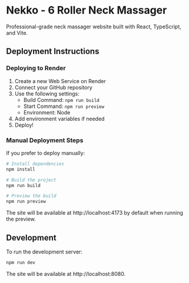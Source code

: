 # Nekko - 6 Roller Neck Massager

Professional-grade neck massager website built with React, TypeScript, and Vite.

## Deployment Instructions

### Deploying to Render

1. Create a new Web Service on Render
2. Connect your GitHub repository
3. Use the following settings:
   - Build Command: `npm run build`
   - Start Command: `npm run preview`
   - Environment: Node
4. Add environment variables if needed
5. Deploy!

### Manual Deployment Steps

If you prefer to deploy manually:

```bash
# Install dependencies
npm install

# Build the project
npm run build

# Preview the build
npm run preview
```

The site will be available at http://localhost:4173 by default when running the preview.

## Development

To run the development server:

```bash
npm run dev
```

The site will be available at http://localhost:8080.